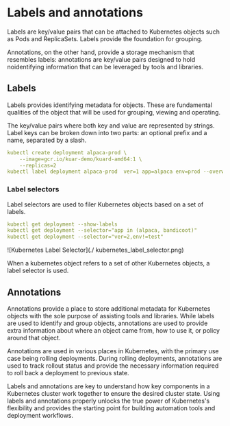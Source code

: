 # Labels and annotations

Labels are key/value pairs that can be attached to Kubernetes objects such as
Pods and ReplicaSets. Labels provide the foundation for grouping.

Annotations, on the other hand, provide a storage mechanism that resembles
labels: annotations are key/value pairs designed to hold noidentifying
information that can be leveraged by tools and libraries.

## Labels

Labels provides identifying metadata for objects. These are fundamental
qualities of the object that will be used for grouping, viewing and operating.

The key/value pairs where both key and value are represented by strings.
Label keys can be broken down into two parts: an optional prefix and a name,
separated by a slash.

```yaml
kubectl create deployment alpaca-prod \
    --image=gcr.io/kuar-demo/kuard-amd64:1 \
    --replicas=2
kubectl label deployment alpaca-prod  ver=1 app=alpaca env=prod --overwrite
```

### Label selectors

Label selectors are used to filer Kubernetes objects based on a set of labels.

```yaml
kubectl get deployment --show-labels
kubectl get deployment --selector="app in (alpaca, bandicoot)"
kubectl get deployment --selector="ver=2,env!=test"
```

![Kubernetes Label Selector](./ kubernetes_label_selector.png)

When a kubernetes object refers to a set of other Kubernetes objects, a label
selector is used.

## Annotations

Annotations provide a place to store additional metadata for Kubernetes objects
with the sole purpose of assisting tools and libraries. While labels are used to
identify and group objects, annotations are used to provide extra information
about where an object came from, how to use it, or policy around that object.

Annotations are used in various places in Kubernetes, with the primary use case
being rolling deployments. During rolling deployments, annotations are used to
track rollout status and provide the necessary information required to roll back
a deployment to previous state.

Labels and annotations are key to understand how key components in a Kubernetes
cluster work together to ensure the desired cluster state. Using labels and
annotations properly unlocks the true power of Kubernetes's flexibility and
provides the starting point for building automation tools and deployment
workflows.
